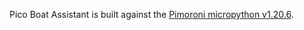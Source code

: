 Pico Boat Assistant is built against the [Pimoroni micropython v1.20.6](https://github.com/pimoroni/pimoroni-pico/releases/tag/v1.20.6).